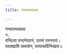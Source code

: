 ```yaml
---
title: गन्थारम्भकथा

---
```

गन्थारम्भकथा  
१.  
वन्दित्वा वन्दनेय्यानं, उत्तमं रतनत्तयं।  
पवक्खामि समासेन, परमत्थविनिच्छयं॥  